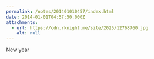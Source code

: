 ```yaml
---
permalink: /notes/201401010457/index.html
date: 2014-01-01T04:57:50.000Z
attachments:
  - url: https://cdn.rknight.me/site/2025/12768760.jpg
    alt: null
---
```


New year
